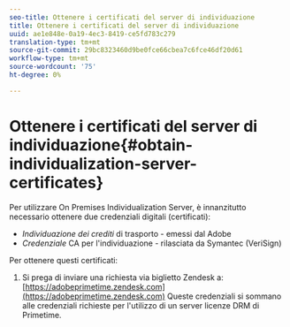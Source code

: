 ```yaml
---
seo-title: Ottenere i certificati del server di individuazione
title: Ottenere i certificati del server di individuazione
uuid: ae1e848e-0a19-4ec3-8419-ce5fd783c279
translation-type: tm+mt
source-git-commit: 29bc8323460d9be0fce66cbea7c6fce46df20d61
workflow-type: tm+mt
source-wordcount: '75'
ht-degree: 0%

---
```



# Ottenere i certificati del server di individuazione{#obtain-individualization-server-certificates}

Per utilizzare On Premises Individualization Server, è innanzitutto necessario ottenere due credenziali digitali (certificati):

* *Individuazione dei crediti*  di trasporto - emessi dal Adobe
* *Credenziale*  CA per l&#39;individuazione - rilasciata da Symantec (VeriSign)

Per ottenere questi certificati:

1. Si prega di inviare una richiesta via biglietto Zendesk a: [https://adobeprimetime.zendesk.com](https://adobeprimetime.zendesk.com)
Queste credenziali si sommano alle credenziali richieste per l&#39;utilizzo di un server licenze DRM di Primetime.
